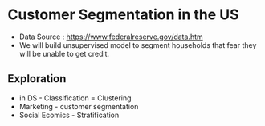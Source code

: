 
# Customer Segmentation in the US

- Data Source : <https://www.federalreserve.gov/data.htm>
- We will build unsupervised model to segment households that fear they will be unable to get credit.

## Exploration

- in DS - Classification = Clustering
- Marketing - customer segmentation
- Social Ecomics - Stratification
